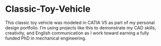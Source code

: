 # Classic-Toy-Vehicle
This classic toy vehicle was modeled in CATIA V5 as part of my personal design portfolio.  I’m using projects like this to demonstrate my CAD skills, creativity, and English communication as I work toward earning a fully funded PhD in mechanical engineering.

